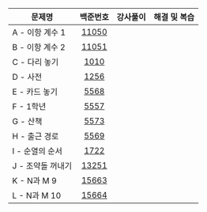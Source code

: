 |문제명|백준번호|강사풀이|해결 및 복습|
|------|:------:|:------:|:------:|
|A - 이항 계수 1|[11050](https://www.acmicpc.net/problem/11050)|||
|B - 이항 계수 2|[11051](https://www.acmicpc.net/problem/11051)|||
|C - 다리 놓기|[1010](https://www.acmicpc.net/problem/1010)||
|D - 사전|[1256](https://www.acmicpc.net/problem/1256)|||
|E - 카드 놓기|[5568](https://www.acmicpc.net/problem/5568)|||
|F - 1학년|[5557](https://www.acmicpc.net/problem/5557)|||
|G - 산책|[5573](https://www.acmicpc.net/problem/5573)|||
|H - 출근 경로|[5569](https://www.acmicpc.net/problem/5569)||
|I - 순열의 순서|[1722](https://www.acmicpc.net/problem/1722)|||
|J - 조약돌 꺼내기|[13251](https://www.acmicpc.net/problem/13251)|||
|K - N과 M 9|[15663](https://www.acmicpc.net/problem/15663)|||
|L - N과 M 10|[15664](https://www.acmicpc.net/problem/15664)|||
